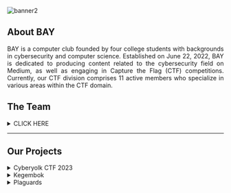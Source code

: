 <p align="center">

![banner2](https://user-images.githubusercontent.com/70703371/190202431-0d290b4a-e26e-41d9-983d-7643280f0712.png)

</p>

## About BAY

<p align="justify">BAY is a computer club founded by four college students with backgrounds in cybersecurity and computer science. Established on June 22, 2022, BAY is dedicated to producing content related to the cybersecurity field on Medium, as well as engaging in Capture the Flag (CTF) competitions. Currently, our CTF division comprises 11 active members who specialize in various areas within the CTF domain.</p>



## The Team

<details>

<summary> CLICK HERE </summary>
<br>  

|THE FOUNDERS|
|:----------------:|  

|NAME|GITHUB ACCOUNT|LINKEDIN PAGE|
|:--:|:------------:|:-----------:|
|Nicolas Saputra Gunawan|[jon-brandy](https://github.com/jon-brandy)|[LinkedIn](https://www.linkedin.com/in/nicsap/)|
|Satya Kusuma|[Q](https://github.com/tkxldk)|[LinkedIn](https://www.linkedin.com/in/satyakusuma/)|
|Rio Ferdinand Vindi Tanius|[RioFerdinand25](https://github.com/RioFerdinand25)|[LinkedIn](https://www.linkedin.com/in/rio-ferdinand-vindi-tanius/)|

|Graphic Design Artist|
|:-------------------:|

|NAME|LINKEDIN PAGE|
|:--:|:-----------:|
|Gede Bramanta Pandya Wisesa| [Linkedin](https://www.linkedin.com/in/gede-bramanta/)|

|BAY - CTF AGENTS|
|:----------------:|  

|NAME|USERNAME|STREAM HELD|Occupation|
|:--:|:------:|:---------:|:--------:|
|[Nicolas Saputra Gunawan](https://www.linkedin.com/in/nicsap/)|[jon-brandy](https://github.com/jon-brandy)|Binary Exploitation - Forensics|Cyber Security Analyst - L1|
|[Satya Kusuma](https://www.linkedin.com/in/satyakusuma/)|[Q](https://github.com/tkxldk)|OSINT - Forensics|Cyber Security Engineer|
|[Rio Ferdinand Vindi Tanius](https://www.linkedin.com/in/rio-ferdinand-vindi-tanius/)|[RioFerdinand25](https://github.com/RioFerdinand25)|Forensics|Cyber Security Engineer|
|[Mikael Wiryamanta Wijaya](https://www.linkedin.com/in/mikaelwiryamanta/)|[PlasmaRing](https://github.com/PlasmaRing)|Reverse Engineering - Cryptography|Junior Penetration Tester|
|[Jeffrey Jingga](https://www.linkedin.com/in/jeffrey-jingga/)|[ArkynGenics](https://github.com/ArkynGenics)|Web Exploitation|Offensive Cyber Security Engineer|
|[Pitra Winarianto](https://www.linkedin.com/in/ptrwin/)|[ptr173](https://github.com/ptr173)|Reverse Engineering|Cyber Security Engineer|
|[Bertrand Redondo Mulyono](https://www.linkedin.com/in/bertrand-redondo-mulyono-776bb4166/)|[LawsonSchwantz](https://github.com/LawsonSchwantz)|Reverse Engineering - Cryptography|Cyber Security Consultant|
|[Steven Liem](https://www.linkedin.com/in/stevenliem312/)|[SSV132](https://github.com/SSV132)|Reverse Engineering - Web Exploitation|Information Security Consultant|
|[Antonyous Mikhael Aleksander](https://www.linkedin.com/in/antonyous-mikhael-aleksander/)|[Antonyous10](https://github.com/Antonyous10)|Cryptography|Cyber Security Analyst - L2|
|[Stephan Chandra](https://www.linkedin.com/in/stephanchandra/)|[stephanchandra](https://github.com/stephanchandra)|Cryptography|Junior Programmer|
|[Vincent Aldiandra](https://www.linkedin.com/in/vincentaldiandra/)|[Matrsixx](https://github.com/Matrsixx)|Web Exploitation|Cyber Threat Intelligence & Incident Response|

</details>

----


## Our Projects

<details>

<summary> Cyberyolk CTF 2023 </summary>

## Cyberyolk CTF 2023 (Our First Campus CTF with National Standard Challenges)

<p align="justify">The CTF lab at Cyberyolk is designed with national standards in mind. Each challenge in the lab is crafted by experienced problem creators, ensuring engaging and relevant challenges in today’s cybersecurity landscape. </p>

<p align="justify">This CTF follows a Jeopardy theme, featuring a variety of categories including Binary Exploitation, Cryptography, Computer Forensics, OSINT, Reverse Engineering, and Web Exploitation. With this theme and range of categories, participants have the opportunity to sharpen diverse technical skills in cybersecurity.</p>

<p align="justify">In addition to the exciting competition experience, Cyberyolk also offers attractive incentives for participants. Prizes will be awarded to those who secure positions 1, 2, and 3 as an added motivation to strive harder. Winners will also receive an e-certificate as a prestigious acknowledgment they can add to their portfolio.</p>

#### [Google Sites](https://sites.google.com/view/cyberyolk/home) | [Our LinkedIn Page](https://www.linkedin.com/company/thebayclub/) | [Our Medium Page](https://medium.com/@baycorp22)

|The Creator|CBY Mascot|
|:---------:|:-----------------------:|
|<img src="/profile/assets/img/THE TEAM.png" width="550"> | <img src="/profile/assets/img/data.png" width="500"> |

|Appreciation Post for All the Challenge Author|Lab & Competition Poster|
|:--------------------------------------------:|:----------------------:|
|<img src="/profile/assets/img/linkedin-appreciation.png" width="500"> |<img src="/profile/assets/img/cby-poster.png" width="500">|

|Banner|Scoreboard for Top 10 Users|
|:----:|:-------------------------:|
|<img src="/profile/assets/img/cyberyolk-lab-gsites.png" width="500"> | <img src="/profile/assets/img/SCOREBOARD TOP 10.png" width="560"> |

|Dashboard|Challs Page|
|:-------:|:---------:|
|<img src="/profile/assets/img/DASHBOARD CBY 2023.png" width="500">|<img src="/profile/assets/img/DASHBOARD CHALLS CBY 2023.png" width="500">|

|Awarding Announcement for the Winner|Cyberyolk Broadcast at BINUS News|
:-----------------------------------:|:----------------------------:|
|<img src="/profile/assets/img/THE CHAMPIONS.png" width="500">|<img src="/profile/assets/img/binus-news.jpg" width="350">|


</details>

<details>

<summary> Kegembok </summary>
 

## Kegembok (Malware originally developed by [dwiyantech](https://github.com/DwiyanTech))

<p align="justify">Kegembok is a Ransomware tools, a cross-platform (Linux, Mac, and Windows) ransomware made from the Golang programming language, encryption using AES-256-GCM, in this program you can use your own key.</p>

<p align="justify">Ransomware Golang for Educational Purposes Only, This program helpful for simulation like tabletop or Ransomware Test </p>

|Github Page|
|:---------:|
|[Kegembok](https://github.com/Bread-Yolk/kegembok)|

</details>


<details>

<summary> Plaguards </summary>
 
## Plaguards: Open Source PowerShell Deobfuscation and IOC Detection Engine for Blue Teams.

<p align="justify">Plaguards is a cutting-edge security tool built to streamline and automate the deobfuscation of obfuscated PowerShell scripts, empowering security teams to rapidly identify Indicators of Compromise (IOCs) and determine whether they represent valid threats (VT) or false positives (FP). Each analysis is documented in a comprehensive PDF report, designed to provide deep insights and actionable intelligence.</p>

<p align="justify">As a web app, Plaguards offers users the flexibility to conduct powerful, on-demand analysis from anywhere, at any time, making it invaluable to blue teams tasked with responding to complex malware threats. This innovation not only accelerates workflows but also enhances detection accuracy, positioning Plaguards as a vital asset in proactive threat response.</p>

|Github Page|
|:---------:|
|[Plaguards](https://github.com/Bread-Yolk/plaguards)|

</details>
